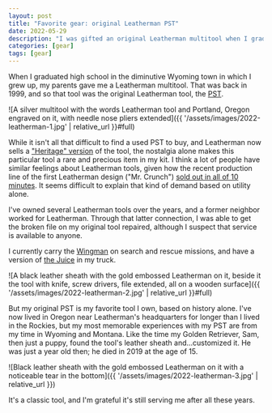 ```yaml
---
layout: post
title: "Favorite gear: original Leatherman PST"
date: 2022-05-29
description: "I was gifted an original Leatherman multitool when I graduated high school in 1999. It's taken years for me to understand how rare it is."
categories: [gear]
tags: [gear]
---
```


When I graduated high school in the diminutive Wyoming town in which I grew up, my parents gave me a Leatherman multitool. That was back in 1999, and so that tool was the original Leatherman tool, the [PST](https://www.leatherman.com/retired-products.html).

![A silver multitool with the words Leatherman tool and Portland, Oregon engraved on it, with needle nose pliers extended]({{ '/assets/images/2022-leatherman-1.jpg' | relative_url }}#full)

While it isn't all that difficult to find a used PST to buy, and Leatherman now sells a ["Heritage" version](https://www.leatherman.com/heritage-pst-832518.html) of the tool, the nostalgia alone makes this particular tool a rare and precious item in my kit. I think a lot of people have similar feelings about Leatherman tools, given how the recent production line of the first Leatherman design ("Mr. Crunch") [sold out in all of 10 minutes](https://www.outsideonline.com/outdoor-gear/tools/leatherman-mr-crunch-multitool/). It seems difficult to explain that kind of demand based on utility alone.

I've owned several Leatherman tools over the years, and a former neighbor worked for Leatherman. Through that latter connection, I was able to get the broken file on my original tool repaired, although I suspect that service is available to anyone.

I currently carry the [Wingman](https://www.leatherman.com/wingman-11.html) on search and rescue missions, and have a version of [the Juice](https://www.leatherman.com/en_AT/juice-s2-363.html) in my truck. 

![A black leather sheath with the gold embossed Leatherman on it, beside it the tool with knife, screw drivers, file extended, all on a wooden surface]({{ '/assets/images/2022-leatherman-2.jpg' | relative_url }}#full)

But my original PST is my favorite tool I own, based on history alone. I've now lived in Oregon near Leatherman's headquarters for longer than I lived in the Rockies, but my most memorable experiences with my PST are from my time in Wyoming and Montana. Like the time my Golden Retriever, Sam, then just a puppy, found the tool's leather sheath and...customized it. He was just a year old then; he died in 2019 at the age of 15.

![Black leather sheath with the gold embossed Leatherman on it with a noticeable tear in the bottom]({{ '/assets/images/2022-leatherman-3.jpg' | relative_url }})

It's a classic tool, and I'm grateful it's still serving me after all these years.